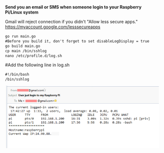 **Send you an email or SMS when someone login to your Raspberry Pi/Linux system**

Gmail will reject connection if you didn't "Allow less secure apps."  https://myaccount.google.com/lesssecureapps

```
go run main.go
#Before you build it, don't forget to set disableLogDisplay = true
go build main.go
cp main /bin/sshlog
nano /etc/profile.d/log.sh
```

#Add the following line in log.sh
```
#!/bin/bash
/bin/sshlog
```

![example](https://raw.githubusercontent.com/qienhuang/ssh-user-login-email-sms-notification/master/email_example.jpg)
